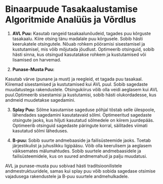 # Binaarpuude Tasakaalustamise Algoritmide Analüüs ja Võrdlus

1. **AVL Puu:**
Kasutab rangeid tasakaalunõudeid, tagades puu kõrguste tasakaalu. Kiire otsing tänu madalale puu kõrgusele. Sobib hästi keerukatele otsingutele. Nõuab rohkem pööramisi sisestamisel ja kustutamisel, mis võib mõjutada jõudlust. Optimeerib otsinguid, sobib hästi sinna, kus otsingud kasutatakse rohkem ja kustutamised või lisamised on harvemad.

2. **Punase-Musta Puu:**

Kasutab värve (punane ja must) ja reegleid, et tagada puu tasakaal. Kiiremad sisestamised ja kustutamised kui AVL puul. Sobib sagedaste muudatustega rakendustele. Otsingukiirus võib olla veidi aeglasem kui AVL puul.Optimeerib sisestamisi ja kustutamisi, sobib hästi olukordadesse, kus andmeid muudetakse sagedamini.

3. **Splay Puu:**
Sõlme kasutamise sageduse põhjal tõstab selle ülespoole, lähendades sagedamini kasutatavaid sõlmi. Optimeeritud sagedaste otsingute jaoks, kus hiljuti kasutatud sõlmedele on kiirem juurdepääs. Optimeerib otsinguid sagedaste päringute korral, säilitades viimati kasutatud sõlmi läheduses.

4. **B-puu:**
Sobib suurte andmebaaside ja failisüsteemide jaoks. Toetab järjestikulist ja juhuslikku ligipääsu. Võib olla keerulisem ja aeglasem väiksemates mälumahtudes. Sobib suurtele andmebaasidele ja failisüsteemidele, kus on suured andmemahud ja palju muudatusi.

AVL ja punase-musta puu sobivad hästi traditsioonilistele andmestruktuuridele, samas kui splay puu võib sobida sagedase otsimise vajadusega rakendustele ja B-puu suurtele andmehulkadele.